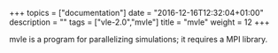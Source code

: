 +++
topics = ["documentation"]
date = "2016-12-16T12:32:04+01:00"
description = ""
tags = ["vle-2.0","mvle"]
title = "mvle"
weight = 12
+++

mvle is a program for parallelizing simulations; it requires a MPI library.

